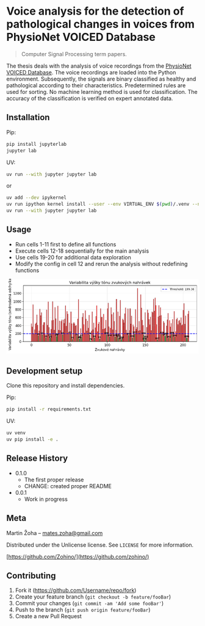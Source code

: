 # Voice analysis for the detection of pathological changes in voices from PhysioNet VOICED Database

> Computer Signal Processing term papers.

The thesis deals with the analysis of voice recordings from the [PhysioNet VOICED Database](https://physionet.org/content/voiced/1.0.0/). The voice recordings are loaded into the Python environment. Subsequently, the signals are binary classified as healthy and pathological according to their characteristics. Predetermined rules are used for sorting. No machine learning method is used for classification. The accuracy of the classification is verified on expert annotated data.

## Installation

Pip:

```sh
pip install jupyterlab
jupyter lab
```

UV:

```sh
uv run --with jupyter jupyter lab
```

or

```sh
uv add --dev ipykernel
uv run ipython kernel install --user --env VIRTUAL_ENV $(pwd)/.venv --name=project
uv run --with jupyter jupyter lab
```

## Usage

* Run cells 1-11 first to define all functions
* Execute cells 12-18 sequentially for the main analysis
* Use cells 19-20 for additional data exploration
* Modify the config in cell 12 and rerun the analysis without redefining functions

![Pitch variability](plot.png "Variabilita výšky tónu zvukových nahrávek")

## Development setup

Clone this repository and install dependencies.

Pip:

```sh
pip install -r requirements.txt
```

UV:

```sh
uv venv
uv pip install -e .
```

## Release History

* 0.1.0
  * The first proper release
  * CHANGE: created proper README
* 0.0.1
  * Work in progress

## Meta

Martin Žoha – <mates.zoha@gmail.com>

Distributed under the Unlicense license. See ``LICENSE`` for more information.

[https://github.com/Zohino/](https://github.com/zohino/)

## Contributing

1. Fork it (<https://github.com/Username/repo/fork>)
2. Create your feature branch (`git checkout -b feature/fooBar`)
3. Commit your changes (`git commit -am 'Add some fooBar'`)
4. Push to the branch (`git push origin feature/fooBar`)
5. Create a new Pull Request
